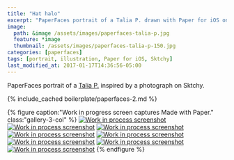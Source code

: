 ```yaml
---
title: "Hat halo"
excerpt: "PaperFaces portrait of a Talia P. drawn with Paper for iOS on an iPad."
image: 
  path: &image /assets/images/paperfaces-talia-p.jpg 
  feature: *image
  thumbnail: /assets/images/paperfaces-talia-p-150.jpg
categories: [paperfaces]
tags: [portrait, illustration, Paper for iOS, Sktchy]
last_modified_at: 2017-01-17T14:36:56-05:00
---
```


PaperFaces portrait of a [Talia P.](https://sktchy.com/SVXZg) inspired by a photograph on Sktchy.

{% include_cached boilerplate/paperfaces-2.md %}

{% figure caption:"Work in progress screen captures Made with Paper." class:"gallery-3-col" %}
[![Work in process screenshot](/assets/images/paperfaces-talia-p-process-1-600.jpg)](/assets/images/paperfaces-talia-p-process-1-lg.jpg)
[![Work in process screenshot](/assets/images/paperfaces-talia-p-process-2-600.jpg)](/assets/images/paperfaces-talia-p-process-2-lg.jpg)
[![Work in process screenshot](/assets/images/paperfaces-talia-p-process-3-600.jpg)](/assets/images/paperfaces-talia-p-process-3-lg.jpg)
[![Work in process screenshot](/assets/images/paperfaces-talia-p-process-4-600.jpg)](/assets/images/paperfaces-talia-p-process-4-lg.jpg)
[![Work in process screenshot](/assets/images/paperfaces-talia-p-process-5-600.jpg)](/assets/images/paperfaces-talia-p-process-5-lg.jpg)
[![Work in process screenshot](/assets/images/paperfaces-talia-p-process-6-600.jpg)](/assets/images/paperfaces-talia-p-process-6-lg.jpg)
[![Work in process screenshot](/assets/images/paperfaces-talia-p-process-7-600.jpg)](/assets/images/paperfaces-talia-p-process-7-lg.jpg)
[![Work in process screenshot](/assets/images/paperfaces-talia-p-process-8-600.jpg)](/assets/images/paperfaces-talia-p-process-8-lg.jpg)
{% endfigure %}
